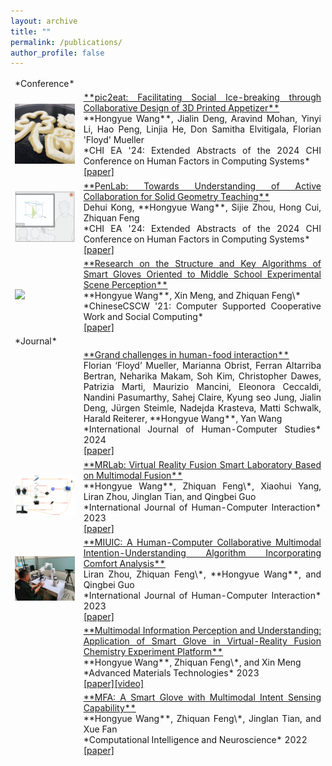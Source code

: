 ```yaml
---
layout: archive
title: ""
permalink: /publications/
author_profile: false
---
```


<table style="border-collapse: collapse; border: none;">
<colgroup>
<col width="15%" />
<col width="85%" />
</colgroup>
<tbody style="border: none;">

<tr>
  <td style="border: none;" markdown="span">*Conference*</td>
  <td style="border: none;" markdown="span"></td>
</tr>

<tr>
<td style="border: none;" markdown="span"><img src="/images/pic2eat.jpg" width="250"></td>
<td markdown="span" style="border: none; text-align:justify"><a href="https://doi.org/10.1145/3613905.3651082" target="_blank">**pic2eat: Facilitating Social Ice-breaking through Collaborative Design of 3D Printed Appetizer**</a><br>**Hongyue Wang**, Jialin Deng, Aravind Mohan, Yinyi Li, Hao Peng, Linjia He, Don Samitha Elvitigala, Florian 'Floyd' Mueller<br>*CHI EA '24: Extended Abstracts of the 2024 CHI Conference on Human Factors in Computing Systems*<br><a href="/_publications/pic2eat Facilitating Social Ice-breaking through Collaborative Design of 3D Printed Appetizer.pdf" target="_blank">[paper]</a></td>
</tr>

<tr>
<td style="border: none;"><img src="/images/penlab.png" width="250"></td>
<td markdown="span" style="border: none; text-align:justify"><a href="https://dl.acm.org/doi/10.1145/3613905.3650789" target="_blank">**PenLab: Towards Understanding of Active Collaboration for Solid Geometry Teaching**</a><br>Dehui Kong, **Hongyue Wang**, Sijie Zhou, Hong Cui, Zhiquan Feng<br>*CHI EA '24: Extended Abstracts of the 2024 CHI Conference on Human Factors in Computing Systems*<br><a href="/_publications/penlab.pdf" target="_blank">[paper]</a></td>
</tr>

<tr>
<td style="border: none;"><img src="/images/X.png" width="250"></td>
<td markdown="span" style="border: none; text-align:justify"><a href="https://link.springer.com/chapter/10.1007/978-981-19-4546-5_32">**Research on the Structure and Key Algorithms of Smart Gloves Oriented to Middle School Experimental Scene Perception**</a><br>**Hongyue Wang**, Xin Meng, and Zhiquan Feng\*<br>*ChineseCSCW '21: Computer Supported Cooperative Work and Social Computing*<br><a href="/_publications/Research on the Structure and Key Algorithms of Smart Gloves Oriented to Middle School Experimental Scene Perception.pdf" target="_blank">[paper]</a></td>
</tr>


<tr>
  <td style="border: none;" markdown="span">*Journal*</td>
  <td style="border: none;" markdown="span"></td>
</tr>

<tr>
<td style="border: none;" markdown="span"></td>
<td markdown="span" style="border: none; text-align:justify"><a href="https://www.sciencedirect.com/science/article/pii/S1071581923002069" target="_blank">**Grand challenges in human-food interaction**</a><br>Florian ‘Floyd’ Mueller, Marianna Obrist, Ferran Altarriba Bertran, Neharika Makam, Soh Kim, Christopher Dawes, Patrizia Marti, Maurizio Mancini, Eleonora Ceccaldi, Nandini Pasumarthy, Sahej Claire, Kyung seo Jung, Jialin Deng, Jürgen Steimle, Nadejda Krasteva, Matti Schwalk, Harald Reiterer, **Hongyue Wang**, Yan Wang<br>*International Journal of Human-Computer Studies* 2024<br><a href="/_publications/grand challenges.pdf" target="_blank">[paper]</a></td>
</tr>

<tr>
<td style="border: none;"><img src="/images/2023_ijhci.png" width="250"></td>
<td markdown="span" style="border: none; text-align:justify"><a href="https://www.tandfonline.com/doi/abs/10.1080/10447318.2023.2227823" target="_blank">**MRLab: Virtual Reality Fusion Smart Laboratory Based on Multimodal Fusion**</a><br>**Hongyue Wang**, Zhiquan Feng\*, Xiaohui Yang, Liran Zhou, Jinglan Tian, and Qingbei Guo<br>*International Journal of Human-Computer Interaction* 2023<br><a href="/_publications/MRLab Virtual Reality Fusion Smart Laboratory Based on Multimodal Fusion.pdf" target="_blank">[paper]</a></td>
</tr>

<tr>
<td style="border: none;"><img src="/images/2023_robot.png" width="250"></td>
<td markdown="span" style="border: none; text-align:justify"><a href="https://www.tandfonline.com/doi/abs/10.1080/10447318.2023.2247606?journalCode=hihc20" target="_blank">**MIUIC: A Human-Computer Collaborative Multimodal Intention-Understanding Algorithm Incorporating Comfort Analysis**</a><br>Liran Zhou, Zhiquan Feng\*, **Hongyue Wang**, and Qingbei Guo<br>*International Journal of Human-Computer Interaction* 2023<br><a href="/_publications/MRLab Virtual Reality Fusion Smart Laboratory Based on Multimodal Fusion.pdf" target="_blank">[paper]</a></td>
</tr>

<tr>
<td style="border: none;"></td>
<td markdown="span" style="border: none; text-align:justify"><a href="https://onlinelibrary.wiley.com/doi/abs/10.1002/admt.202200549">**Multimodal Information Perception and Understanding: Application of Smart Glove in Virtual-Reality Fusion Chemistry Experiment Platform**</a><br>**Hongyue Wang**, Zhiquan Feng\*, and Xin Meng<br>*Advanced Materials Technologies* 2023<br><a href="/_publications/Multimodal Information Perception and Understanding：Application of Smart Glove in Virtual-Reality Fusion Chemistry Experiment Platform.pdf" target="_blank">[paper]</a><a href="https://youtu.be/8btwYEO1cd4" target="_blank">[video]</a></td>
</tr>

<tr>
<td style="border: none;"></td>
<td markdown="span" style="border: none; text-align:justify"><a href="https://www.hindawi.com/journals/cin/2022/3545850/" target="_blank">**MFA: A Smart Glove with Multimodal Intent Sensing Capability**</a><br>**Hongyue Wang**, Zhiquan Feng\*, Jinglan Tian, and Xue Fan<br>*Computational Intelligence and Neuroscience* 2022<br><a href="/_publications/MFA：A Smart Glove with Multimodal Intent Sensing Capability.pdf" target="_blank">[paper]</a></td>
</tr>

</tbody>
</table>
